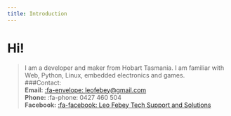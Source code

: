 ```yaml
---
title: Introduction
---
```

# Hi!

> I am a developer and maker from Hobart Tasmania. I am familiar with Web, Python, Linux, embedded electronics and games.  
> ###Contact:  
> **Email:** [:fa-envelope: leofebey@gmail.com](leofebey@gmail.com)  
> **Phone:** :fa-phone: 0427 460 504   
> **Facebook:** [:fa-facebook: Leo Febey Tech Support and Solutions](http://www.facebook.com/leofebeytech) 

